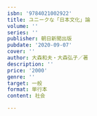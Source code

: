 ```yaml
---
isbn: '9784021002922'
title: ユニークな「日本文化」論
volume: ''
series: ''
publisher: 朝日新聞出版
pubdate: '2020-09-07'
cover: ''
author: 大森和夫・大森弘子／著
description: ''
price: '2000'
genre: ''
target: 一般
format: 単行本
content: 社会

---
```


